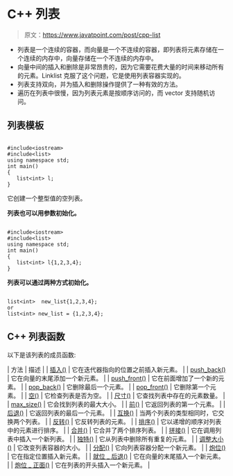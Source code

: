 # C++ 列表

> 原文：<https://www.javatpoint.com/post/cpp-list>

*   列表是一个连续的容器，而向量是一个不连续的容器，即列表将元素存储在一个连续的内存中，向量存储在一个不连续的内存中。
*   向量中间的插入和删除是非常昂贵的，因为它需要花费大量的时间来移动所有的元素。Linklist 克服了这个问题，它是使用列表容器实现的。
*   列表支持双向，并为插入和删除操作提供了一种有效的方法。
*   遍历在列表中很慢，因为列表元素是按顺序访问的，而 vector 支持随机访问。

## 列表模板

```

#include<iostream>
#include<list>
using namespace std;
int main()
{
   list<int> l;
}

```

它创建一个整型值的空列表。

**列表也可以用参数初始化。**

```

#include<iostream>
#include<list>
using namespace std;
int main()
{
   list<int> l{1,2,3,4};
}

```

**列表可以通过两种方式初始化。**

```

list<int>  new_list{1,2,3,4};
or
list<int> new_list = {1,2,3,4};

```

## C++ 列表函数

以下是该列表的成员函数:

| 方法 | 描述 |
| [插入()](cpp-list-insert-function) | 它在迭代器指向的位置之前插入新元素。 |
| [push_back()](cpp-list-push_back-function) | 它在向量的末尾添加一个新元素。 |
| [push_front()](cpp-list-push_front-function) | 它在前面增加了一个新的元素。 |
| [pop_back()](cpp-list-pop_back-function) | 它删除最后一个元素。 |
| [pop_front()](cpp-list-pop_front-function) | 它删除第一个元素。 |
| [空()](cpp-list-empty-function) | 它检查列表是否为空。 |
| [尺寸()](cpp-list-size-function) | 它查找列表中存在的元素数量。 |
| [max_size()](cpp-list-max_size-function) | 它会找到列表的最大大小。 |
| [前()](cpp-list-front-function) | 它返回列表的第一个元素。 |
| [后退()](cpp-list-back-function) | 它返回列表的最后一个元素。 |
| [互换()](cpp-list-swap-function) | 当两个列表的类型相同时，它交换两个列表。 |
| [反转()](cpp-list-reverse-function) | 它反转列表的元素。 |
| [排序()](cpp-list-sort-function) | 它以递增的顺序对列表中的元素进行排序。 |
| [合并()](cpp-list-merge-function) | 它合并了两个排序列表。 |
| [拼接()](cpp-list-splice-function) | 它在调用列表中插入一个新列表。 |
| [独特()](cpp-list-unique-function) | 它从列表中删除所有重复的元素。 |
| [调整大小()](cpp-list-resize-function) | 它改变列表容器的大小。 |
| [分配()](cpp-list-assign-function) | 它向列表容器分配一个新元素。 |
| [炮位()](cpp-list-emplace-function) | 它在指定位置插入新元素。 |
| [就位 _ 后退()](cpp-list-emplace_back-function) | 它在向量的末尾插入一个新元素。 |
| [炮位 _ 正面()](cpp-list-emplace_front-function) | 它在列表的开头插入一个新元素。 |